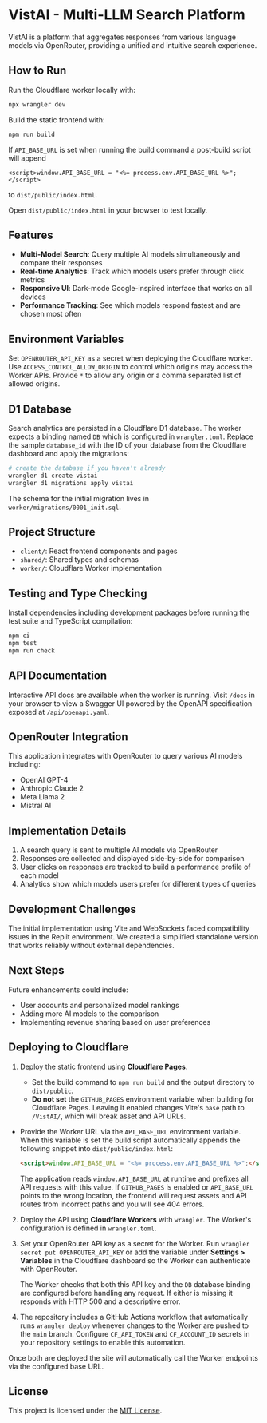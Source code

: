 # VistAI - Multi-LLM Search Platform

VistAI is a platform that aggregates responses from various language models via OpenRouter, providing a unified and intuitive search experience.

## How to Run

Run the Cloudflare worker locally with:

```bash
npx wrangler dev
```

Build the static frontend with:

```bash
npm run build
```

If `API_BASE_URL` is set when running the build command a post-build script will append
```
<script>window.API_BASE_URL = "<%= process.env.API_BASE_URL %>";</script>
```
to `dist/public/index.html`.

Open `dist/public/index.html` in your browser to test locally.

## Features

- **Multi-Model Search**: Query multiple AI models simultaneously and compare their responses
- **Real-time Analytics**: Track which models users prefer through click metrics
- **Responsive UI**: Dark-mode Google-inspired interface that works on all devices
- **Performance Tracking**: See which models respond fastest and are chosen most often

## Environment Variables

Set `OPENROUTER_API_KEY` as a secret when deploying the Cloudflare worker.
Use `ACCESS_CONTROL_ALLOW_ORIGIN` to control which origins may access the Worker
APIs. Provide `*` to allow any origin or a comma separated list of allowed
origins.

## D1 Database

Search analytics are persisted in a Cloudflare D1 database. The worker expects a binding named `DB` which is configured in `wrangler.toml`. Replace the sample `database_id` with the ID of your database from the Cloudflare dashboard and apply the migrations:

```bash
# create the database if you haven't already
wrangler d1 create vistai
wrangler d1 migrations apply vistai
```

The schema for the initial migration lives in `worker/migrations/0001_init.sql`.

## Project Structure

- `client/`: React frontend components and pages
- `shared/`: Shared types and schemas
- `worker/`: Cloudflare Worker implementation

## Testing and Type Checking

Install dependencies including development packages before running the
test suite and TypeScript compilation:

```bash
npm ci
npm test
npm run check
```

## API Documentation

Interactive API docs are available when the worker is running. Visit
`/docs` in your browser to view a Swagger UI powered by the OpenAPI
specification exposed at `/api/openapi.yaml`.

## OpenRouter Integration

This application integrates with OpenRouter to query various AI models including:
- OpenAI GPT-4
- Anthropic Claude 2
- Meta Llama 2
- Mistral AI

## Implementation Details

1. A search query is sent to multiple AI models via OpenRouter
2. Responses are collected and displayed side-by-side for comparison
3. User clicks on responses are tracked to build a performance profile of each model
4. Analytics show which models users prefer for different types of queries

## Development Challenges

The initial implementation using Vite and WebSockets faced compatibility issues in the Replit environment. We created a simplified standalone version that works reliably without external dependencies.

## Next Steps

Future enhancements could include:
- User accounts and personalized model rankings
- Adding more AI models to the comparison
- Implementing revenue sharing based on user preferences

## Deploying to Cloudflare

1. Deploy the static frontend using **Cloudflare Pages**.

   - Set the build command to `npm run build` and the output directory to `dist/public`.
   - **Do not set** the `GITHUB_PAGES` environment variable when building for Cloudflare Pages. Leaving it enabled changes Vite's `base` path to `/VistAI/`, which will break asset and API URLs.
  - Provide the Worker URL via the `API_BASE_URL` environment variable. When this variable is set the build script automatically appends the following snippet into `dist/public/index.html`:

    ```html
    <script>window.API_BASE_URL = "<%= process.env.API_BASE_URL %>";</script>
    ```

     The application reads `window.API_BASE_URL` at runtime and prefixes all API requests with this value. If `GITHUB_PAGES` is enabled or `API_BASE_URL` points to the wrong location, the frontend will request assets and API routes from incorrect paths and you will see 404 errors.

2. Deploy the API using **Cloudflare Workers** with `wrangler`. The Worker's configuration is defined in `wrangler.toml`.

3. Set your OpenRouter API key as a secret for the Worker. Run `wrangler secret put OPENROUTER_API_KEY` or add the variable under **Settings > Variables** in the Cloudflare dashboard so the Worker can authenticate with OpenRouter.

   The Worker checks that both this API key and the `DB` database binding are configured before handling any request. If either is missing it responds with HTTP 500 and a descriptive error.

4. The repository includes a GitHub Actions workflow that automatically runs `wrangler deploy` whenever changes to the Worker are pushed to the `main` branch. Configure `CF_API_TOKEN` and `CF_ACCOUNT_ID` secrets in your repository settings to enable this automation.

Once both are deployed the site will automatically call the Worker endpoints via the configured base URL.

## License

This project is licensed under the [MIT License](LICENSE).
